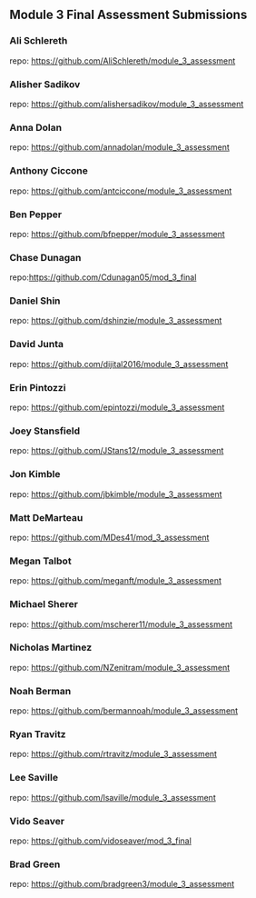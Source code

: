## Module 3 Final Assessment Submissions

### Ali Schlereth
repo: https://github.com/AliSchlereth/module_3_assessment

### Alisher Sadikov
repo: https://github.com/alishersadikov/module_3_assessment

### Anna Dolan
repo: https://github.com/annadolan/module_3_assessment

### Anthony Ciccone
repo: https://github.com/antciccone/module_3_assessment

### Ben Pepper
repo: https://github.com/bfpepper/module_3_assessment

### Chase Dunagan
repo:https://github.com/Cdunagan05/mod_3_final

### Daniel Shin
repo: https://github.com/dshinzie/module_3_assessment

### David Junta
repo: https://github.com/dijital2016/module_3_assessment

### Erin Pintozzi
repo: https://github.com/epintozzi/module_3_assessment

### Joey Stansfield
repo: https://github.com/JStans12/module_3_assessment

### Jon Kimble
repo: https://github.com/jbkimble/module_3_assessment

### Matt DeMarteau
repo: https://github.com/MDes41/mod_3_assessment

### Megan Talbot
repo: https://github.com/meganft/module_3_assessment

### Michael Sherer
repo: https://github.com/mscherer11/module_3_assessment

### Nicholas Martinez
repo: https://github.com/NZenitram/module_3_assessment

### Noah Berman
repo: https://github.com/bermannoah/module_3_assessment

### Ryan Travitz
repo: https://github.com/rtravitz/module_3_assessment

### Lee Saville
repo: https://github.com/lsaville/module_3_assessment

### Vido Seaver
repo: https://github.com/vidoseaver/mod_3_final

### Brad Green
repo: https://github.com/bradgreen3/module_3_assessment
